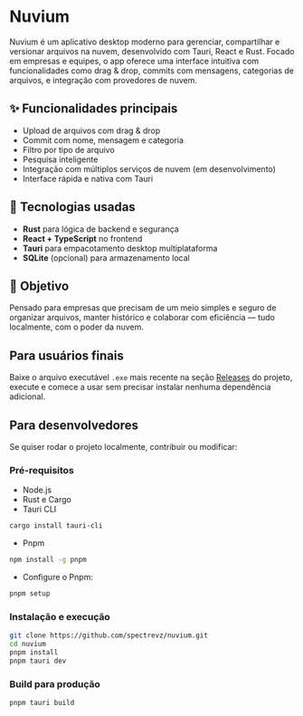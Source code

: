 # Nuvium

Nuvium é um aplicativo desktop moderno para gerenciar, compartilhar e versionar arquivos na nuvem, desenvolvido com Tauri, React e Rust. Focado em empresas e equipes, o app oferece uma interface intuitiva com funcionalidades como drag & drop, commits com mensagens, categorias de arquivos, e integração com provedores de nuvem.

## ✨ Funcionalidades principais

- Upload de arquivos com drag & drop  
- Commit com nome, mensagem e categoria  
- Filtro por tipo de arquivo  
- Pesquisa inteligente  
- Integração com múltiplos serviços de nuvem (em desenvolvimento)  
- Interface rápida e nativa com Tauri  

## 🚀 Tecnologias usadas

- **Rust** para lógica de backend e segurança  
- **React + TypeScript** no frontend  
- **Tauri** para empacotamento desktop multiplataforma  
- **SQLite** (opcional) para armazenamento local  

## 🎯 Objetivo

Pensado para empresas que precisam de um meio simples e seguro de organizar arquivos, manter histórico e colaborar com eficiência — tudo localmente, com o poder da nuvem.

## Para usuários finais

Baixe o arquivo executável `.exe` mais recente na seção [Releases](https://github.com/spectrevz/nuvium/releases) do projeto, execute e comece a usar sem precisar instalar nenhuma dependência adicional.

## Para desenvolvedores

Se quiser rodar o projeto localmente, contribuir ou modificar:

### Pré-requisitos

- Node.js
- Rust e Cargo  
- Tauri CLI
```bash
cargo install tauri-cli
```
- Pnpm
```bash
npm install -g pnpm
```
- Configure o Pnpm:
```bash
pnpm setup
```

### Instalação e execução

```bash
git clone https://github.com/spectrevz/nuvium.git
cd nuvium
pnpm install
pnpm tauri dev
```

### Build para produção

```bash
pnpm tauri build
```
